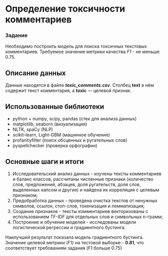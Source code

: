 # Определение токсичности комментариев

### Задание
Необходимо построить модель для поиска токсичных текстовых комментариев. Требуемое значение метрики качества *F1*  - не меньше 0.75. 


## Описание данных

Данные находятся в файле ***toxic_comments.csv***. Столбец **text** в нём содержит текст комментария, а **toxic** — целевой признак.

## Использованные библиотеки

- python + numpy, scipy, pandas (стек для анализа данных)
- matplotlib, seaborn (визуализация)
- NLTK, spaCy (NLP)
- scikit-learn, Light-GBM (машинное обучение)
- profanityfilter (поиск обсценных и ругательных слов)
- pyspellchecker (проверка орфографии)

## Основные шаги и итоги
1. Исследовательский анализ данных - изучены тексты комментариев и баланс классов, рассчитаны численные признаки (количество слов, предложений, абзацев, доля ругательств, доля слов, выделенных капсом и другие) и найдена их корреляция с целевым признаком;
2. Предобработка данных - проведена очистка текстов от ненужных символов, ссылок, стоп-слов, токенизация и лемматизация;
3. Создание признаков - тексты комментариев векторизованы с использованием TF-IDF для отдельных слов и символьных n-грамм;
4. Построение и обучение моделей - исследованы модели логистической регрессии и градиентного бустинга.

Наилучший результат показала модель градиентного бустинга. Значение целевой метрики (F1) на тестовой выборке - **0.81**, что соответствует требованиям задания (F1 больше 0.75)
